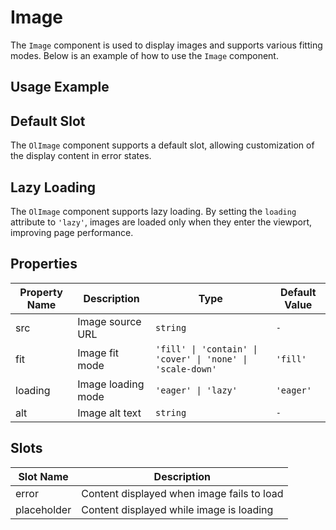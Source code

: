 # Image

The `Image` component is used to display images and supports various fitting modes. Below is an example of how to use the `Image` component.

## Usage Example

<demo vue="../demo/image/fit.vue" github="https://github.com/Onion-L/onionl-ui/tree/main/packages/components/image" />

## Default Slot

The `OlImage` component supports a default slot, allowing customization of the display content in error states.

<demo vue="../demo/image/error.vue" github="https://github.com/Onion-L/onionl-ui/tree/main/packages/components/image" />

## Lazy Loading

The `OlImage` component supports lazy loading. By setting the `loading` attribute to `'lazy'`, images are loaded only when they enter the viewport, improving page performance.

<demo vue="../demo/image/lazy.vue" github="https://github.com/Onion-L/onionl-ui/tree/main/packages/components/image" />

## Properties

| Property Name | Description       | Type                | Default Value |
|---------------|-------------------|---------------------|---------------|
| src           | Image source URL  | `string`            | `-`           |
| fit           | Image fit mode    | `'fill' \| 'contain' \| 'cover' \| 'none' \| 'scale-down'` | `'fill'`     |
| loading       | Image loading mode| `'eager' \| 'lazy'` | `'eager'`     |
| alt           | Image alt text    | `string`            | `-`           |

## Slots

| Slot Name   | Description                        |
|-------------|------------------------------------|
| error       | Content displayed when image fails to load |
| placeholder | Content displayed while image is loading |
